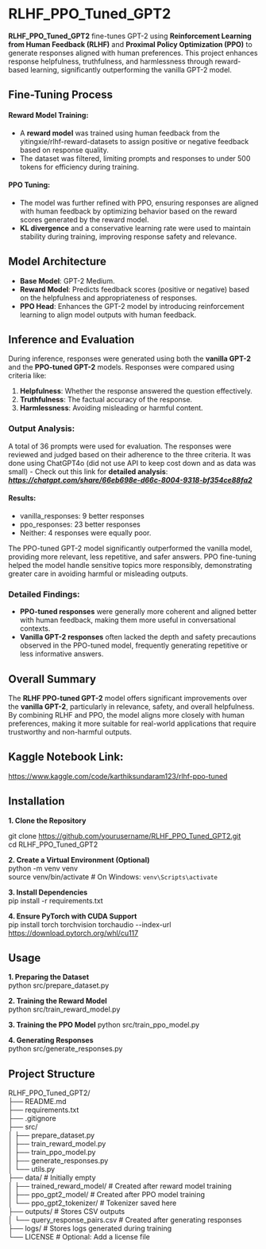 # RLHF_PPO_Tuned_GPT2
**RLHF_PPO_Tuned_GPT2** fine-tunes GPT-2 using **Reinforcement Learning from Human Feedback (RLHF)** and **Proximal Policy Optimization (PPO)** to generate responses aligned with human preferences. This project enhances response helpfulness, truthfulness, and harmlessness through reward-based learning, significantly outperforming the vanilla GPT-2 model.

## Fine-Tuning Process  
#### Reward Model Training:  

- A **reward model** was trained using human feedback from the yitingxie/rlhf-reward-datasets to assign positive or negative feedback based on response quality. 
- The dataset was filtered, limiting prompts and responses to under 500 tokens for efficiency during training.
  
#### PPO Tuning:  
  
- The model was further refined with PPO, ensuring responses are aligned with human feedback by optimizing behavior based on the reward scores generated by the reward model.
- **KL divergence** and a conservative learning rate were used to maintain stability during training, improving response safety and relevance.
  
## Model Architecture  

- **Base Model**: GPT-2 Medium.  
- **Reward Model**: Predicts feedback scores (positive or negative) based on the helpfulness and appropriateness of responses.  
- **PPO Head**: Enhances the GPT-2 model by introducing reinforcement learning to align model outputs with human feedback.

## Inference and Evaluation  

During inference, responses were generated using both the **vanilla GPT-2** and the **PPO-tuned GPT-2** models. Responses were compared using criteria like:

1. **Helpfulness**: Whether the response answered the question effectively.  
2. **Truthfulness**: The factual accuracy of the response.  
3. **Harmlessness**: Avoiding misleading or harmful content.  
  
### Output Analysis:
A total of 36 prompts were used for evaluation. The responses were reviewed and judged based on their adherence to the three criteria. It was done using ChatGPT4o (did not use API to keep cost down and as data was small) - Check out this link for **detailed analysis**: _**https://chatgpt.com/share/66eb698e-d66c-8004-9318-bf354ce88fa2**_

#### Results:

- vanilla_responses: 9 better responses  
- ppo_responses: 23 better responses  
- Neither: 4 responses were equally poor.
  
The PPO-tuned GPT-2 model significantly outperformed the vanilla model, providing more relevant, less repetitive, and safer answers. PPO fine-tuning helped the model handle sensitive topics more responsibly, demonstrating greater care in avoiding harmful or misleading outputs.  

### Detailed Findings:
 
- **PPO-tuned responses** were generally more coherent and aligned better with human feedback, making them more useful in conversational contexts.  
- **Vanilla GPT-2 responses** often lacked the depth and safety precautions observed in the PPO-tuned model, frequently generating repetitive or less informative answers.
  
## Overall Summary
  
The **RLHF PPO-tuned GPT-2** model offers significant improvements over the **vanilla GPT-2**, particularly in relevance, safety, and overall helpfulness. By combining RLHF and PPO, the model aligns more closely with human preferences, making it more suitable for real-world applications that require trustworthy and non-harmful outputs.

## Kaggle Notebook Link:  
https://www.kaggle.com/code/karthiksundaram123/rlhf-ppo-tuned


## Installation  
**1. Clone the Repository**  
  
git clone https://github.com/yourusername/RLHF_PPO_Tuned_GPT2.git  
cd RLHF_PPO_Tuned_GPT2  

**2. Create a Virtual Environment (Optional)**  
python -m venv venv  
source venv/bin/activate  # On Windows: `venv\Scripts\activate`  

**3. Install Dependencies**  
pip install -r requirements.txt  

**4. Ensure PyTorch with CUDA Support**  
pip install torch torchvision torchaudio --index-url https://download.pytorch.org/whl/cu117  

## Usage  

**1. Preparing the Dataset**  
python src/prepare_dataset.py    
  
**2. Training the Reward Model**    
python src/train_reward_model.py    
   
**3. Training the PPO Model**
python src/train_ppo_model.py  

**4. Generating Responses**    
python src/generate_responses.py  

## Project Structure

RLHF_PPO_Tuned_GPT2/  
├── README.md  
├── requirements.txt  
├── .gitignore  
├── src/  
│   ├── prepare_dataset.py  
│   ├── train_reward_model.py  
│   ├── train_ppo_model.py  
│   ├── generate_responses.py  
│   └── utils.py  
├── data/                         # Initially empty  
│   ├── trained_reward_model/     # Created after reward model training  
│   ├── ppo_gpt2_model/           # Created after PPO model training  
│   └── ppo_gpt2_tokenizer/       # Tokenizer saved here  
├── outputs/                      # Stores CSV outputs  
│   └── query_response_pairs.csv  # Created after generating responses  
├── logs/                         # Stores logs generated during training  
└── LICENSE                       # Optional: Add a license file  


